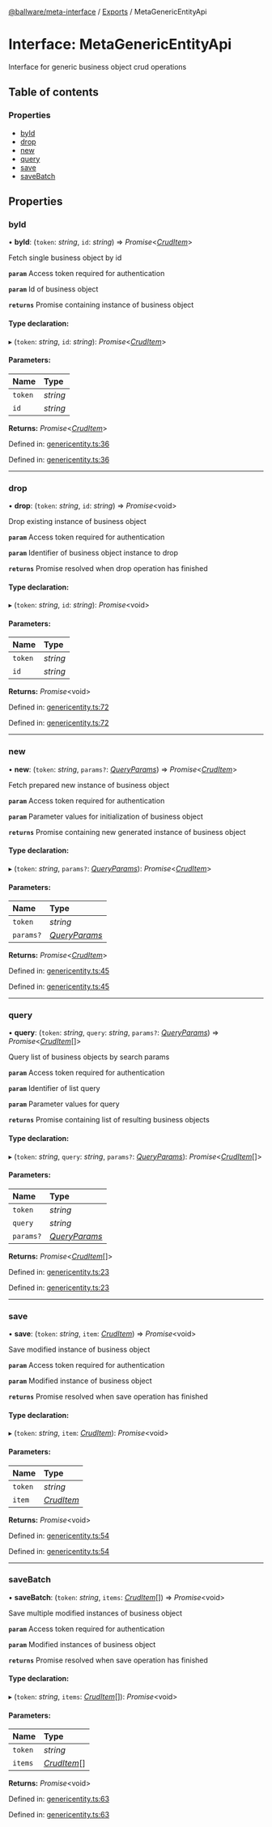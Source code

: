 [@ballware/meta-interface](../README.md) / [Exports](../modules.md) / MetaGenericEntityApi

# Interface: MetaGenericEntityApi

Interface for generic business object crud operations

## Table of contents

### Properties

- [byId](metagenericentityapi.md#byid)
- [drop](metagenericentityapi.md#drop)
- [new](metagenericentityapi.md#new)
- [query](metagenericentityapi.md#query)
- [save](metagenericentityapi.md#save)
- [saveBatch](metagenericentityapi.md#savebatch)

## Properties

### byId

• **byId**: (`token`: *string*, `id`: *string*) => *Promise*<[*CrudItem*](cruditem.md)\>

Fetch single business object by id

**`param`** Access token required for authentication

**`param`** Id of business object

**`returns`** Promise containing instance of business object

#### Type declaration:

▸ (`token`: *string*, `id`: *string*): *Promise*<[*CrudItem*](cruditem.md)\>

#### Parameters:

Name | Type |
:------ | :------ |
`token` | *string* |
`id` | *string* |

**Returns:** *Promise*<[*CrudItem*](cruditem.md)\>

Defined in: [genericentity.ts:36](https://github.com/ballware/ballware-client/blob/e25f4ba/packages/meta-interface/src/genericentity.ts#L36)

Defined in: [genericentity.ts:36](https://github.com/ballware/ballware-client/blob/e25f4ba/packages/meta-interface/src/genericentity.ts#L36)

___

### drop

• **drop**: (`token`: *string*, `id`: *string*) => *Promise*<void\>

Drop existing instance of business object

**`param`** Access token required for authentication

**`param`** Identifier of business object instance to drop

**`returns`** Promise resolved when drop operation has finished

#### Type declaration:

▸ (`token`: *string*, `id`: *string*): *Promise*<void\>

#### Parameters:

Name | Type |
:------ | :------ |
`token` | *string* |
`id` | *string* |

**Returns:** *Promise*<void\>

Defined in: [genericentity.ts:72](https://github.com/ballware/ballware-client/blob/e25f4ba/packages/meta-interface/src/genericentity.ts#L72)

Defined in: [genericentity.ts:72](https://github.com/ballware/ballware-client/blob/e25f4ba/packages/meta-interface/src/genericentity.ts#L72)

___

### new

• **new**: (`token`: *string*, `params?`: [*QueryParams*](../modules.md#queryparams)) => *Promise*<[*CrudItem*](cruditem.md)\>

Fetch prepared new instance of business object

**`param`** Access token required for authentication

**`param`** Parameter values for initialization of business object

**`returns`** Promise containing new generated instance of business object

#### Type declaration:

▸ (`token`: *string*, `params?`: [*QueryParams*](../modules.md#queryparams)): *Promise*<[*CrudItem*](cruditem.md)\>

#### Parameters:

Name | Type |
:------ | :------ |
`token` | *string* |
`params?` | [*QueryParams*](../modules.md#queryparams) |

**Returns:** *Promise*<[*CrudItem*](cruditem.md)\>

Defined in: [genericentity.ts:45](https://github.com/ballware/ballware-client/blob/e25f4ba/packages/meta-interface/src/genericentity.ts#L45)

Defined in: [genericentity.ts:45](https://github.com/ballware/ballware-client/blob/e25f4ba/packages/meta-interface/src/genericentity.ts#L45)

___

### query

• **query**: (`token`: *string*, `query`: *string*, `params?`: [*QueryParams*](../modules.md#queryparams)) => *Promise*<[*CrudItem*](cruditem.md)[]\>

Query list of business objects by search params

**`param`** Access token required for authentication

**`param`** Identifier of list query

**`param`** Parameter values for query

**`returns`** Promise containing list of resulting business objects

#### Type declaration:

▸ (`token`: *string*, `query`: *string*, `params?`: [*QueryParams*](../modules.md#queryparams)): *Promise*<[*CrudItem*](cruditem.md)[]\>

#### Parameters:

Name | Type |
:------ | :------ |
`token` | *string* |
`query` | *string* |
`params?` | [*QueryParams*](../modules.md#queryparams) |

**Returns:** *Promise*<[*CrudItem*](cruditem.md)[]\>

Defined in: [genericentity.ts:23](https://github.com/ballware/ballware-client/blob/e25f4ba/packages/meta-interface/src/genericentity.ts#L23)

Defined in: [genericentity.ts:23](https://github.com/ballware/ballware-client/blob/e25f4ba/packages/meta-interface/src/genericentity.ts#L23)

___

### save

• **save**: (`token`: *string*, `item`: [*CrudItem*](cruditem.md)) => *Promise*<void\>

Save modified instance of business object

**`param`** Access token required for authentication

**`param`** Modified instance of business object

**`returns`** Promise resolved when save operation has finished

#### Type declaration:

▸ (`token`: *string*, `item`: [*CrudItem*](cruditem.md)): *Promise*<void\>

#### Parameters:

Name | Type |
:------ | :------ |
`token` | *string* |
`item` | [*CrudItem*](cruditem.md) |

**Returns:** *Promise*<void\>

Defined in: [genericentity.ts:54](https://github.com/ballware/ballware-client/blob/e25f4ba/packages/meta-interface/src/genericentity.ts#L54)

Defined in: [genericentity.ts:54](https://github.com/ballware/ballware-client/blob/e25f4ba/packages/meta-interface/src/genericentity.ts#L54)

___

### saveBatch

• **saveBatch**: (`token`: *string*, `items`: [*CrudItem*](cruditem.md)[]) => *Promise*<void\>

Save multiple modified instances of business object

**`param`** Access token required for authentication

**`param`** Modified instances of business object

**`returns`** Promise resolved when save operation has finished

#### Type declaration:

▸ (`token`: *string*, `items`: [*CrudItem*](cruditem.md)[]): *Promise*<void\>

#### Parameters:

Name | Type |
:------ | :------ |
`token` | *string* |
`items` | [*CrudItem*](cruditem.md)[] |

**Returns:** *Promise*<void\>

Defined in: [genericentity.ts:63](https://github.com/ballware/ballware-client/blob/e25f4ba/packages/meta-interface/src/genericentity.ts#L63)

Defined in: [genericentity.ts:63](https://github.com/ballware/ballware-client/blob/e25f4ba/packages/meta-interface/src/genericentity.ts#L63)
